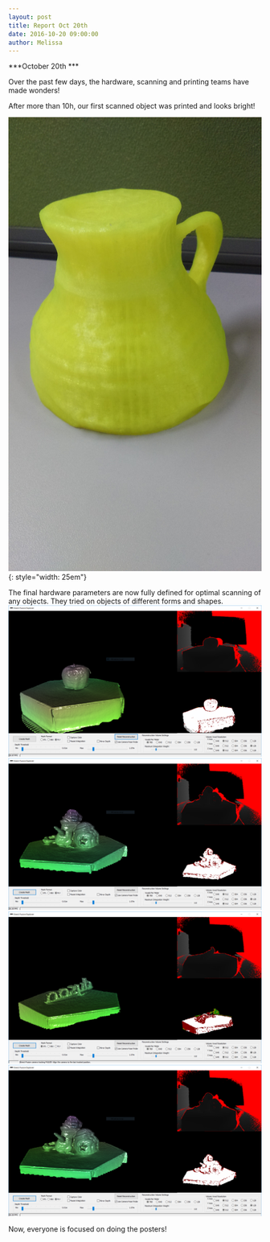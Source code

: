 ```yaml
---
layout: post
title: Report Oct 20th
date: 2016-10-20 09:00:00
author: Melissa
---
```


***October 20th ***

Over the past few days, the hardware, scanning and printing teams have
made wonders!

After more than 10h, our first scanned object was printed and looks
bright!

![Image](/img/blog/20th/media/image02.jpg){: style="width: 25em"}

The final hardware parameters are now fully defined for optimal scanning
of any objects. They tried on objects of different forms and
shapes.![](/img/blog/20th/media/image08.png)![](/img/blog/20th/media/image07.png)![](/img/blog/20th/media/image09.png)![](/img/blog/20th/media/image05.png)

Now, everyone is focused on doing the posters!
